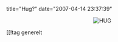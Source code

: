 title="Hug?"
date="2007-04-14 23:37:39"
<div align="center"><img src='http://pjatt.net/images/2007/04/hug.jpg' alt='HUG'  /></div>

[[!tag  generelt
